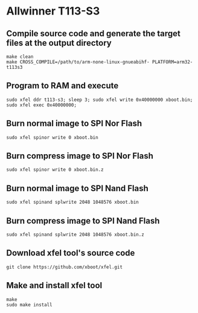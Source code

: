 # Allwinner T113-S3

## Compile source code and generate the target files at the output directory
```shell
make clean
make CROSS_COMPILE=/path/to/arm-none-linux-gnueabihf- PLATFORM=arm32-t113s3
```

## Program to RAM and execute
```shell
sudo xfel ddr t113-s3; sleep 3; sudo xfel write 0x40000000 xboot.bin; sudo xfel exec 0x40000000;
```

## Burn normal image to SPI Nor Flash
```shell
sudo xfel spinor write 0 xboot.bin
```

## Burn compress image to SPI Nor Flash
```shell
sudo xfel spinor write 0 xboot.bin.z
```

## Burn normal image to SPI Nand Flash
```shell
sudo xfel spinand splwrite 2048 1048576 xboot.bin
```

## Burn compress image to SPI Nand Flash
```shell
sudo xfel spinand splwrite 2048 1048576 xboot.bin.z
```

## Download xfel tool's source code
```shell
git clone https://github.com/xboot/xfel.git
```

## Make and install xfel tool
```shell
make
sudo make install
```

